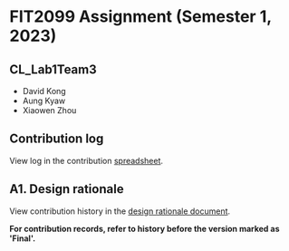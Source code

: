 # FIT2099 Assignment (Semester 1, 2023)

## CL_Lab1Team3
- David Kong
- Aung Kyaw
- Xiaowen Zhou

## Contribution log
View log in the contribution [spreadsheet](https://docs.google.com/spreadsheets/d/1dYq_OsWrgwEUcSYrZOyDyJuuTB7_FpEHMzmxd4v4pdM/edit?usp=sharing).

## A1. Design rationale
View contribution history in the [design rationale document](https://docs.google.com/document/d/1SNdw1YtBxNB16r_ilkXOOMJH8A-N1TgBrZoRnKmfT-0/edit?usp=sharing).

**For contribution records, refer to history before the version marked as 'Final'.**
